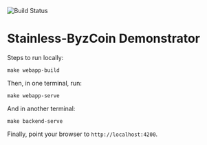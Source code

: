 ![Build Status](https://github.com/c4dt/service-stainless/actions/workflows/build.yml/badge.svg)

# Stainless-ByzCoin Demonstrator

Steps to run locally:

```
make webapp-build
```

Then, in one terminal, run:

```
make webapp-serve
```

And in another terminal:

```
make backend-serve
```

Finally, point your browser to `http://localhost:4200`.

